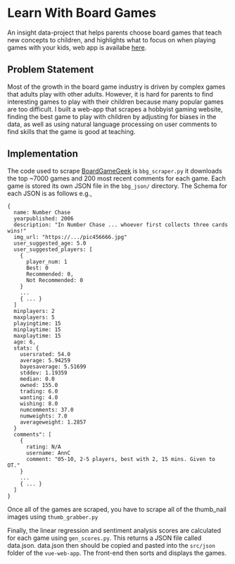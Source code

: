 # Learn With Board Games
An insight data-project that helps parents choose board games that teach new concepts to children, and highlights what to focus on when playing games with your kids, web app is availabe [here](https://pcrumley.github.io).

## Problem Statement

Most of the growth in the board game industry is driven by complex games that adults play with other adults. However, it is hard for parents to find interesting games to play with their children because many popular games are too difficult. I built a web-app that scrapes a hobbyist gaming website, finding the best game to play with children by adjusting for biases in the data, as well as using natural language processing on user comments to find skills that the game is good at teaching.

## Implementation

The code used to scrape [BoardGameGeek](https://www.boardgamegeek.com/) is `bbg_scraper.py` it downloads the top ~7000 games and 200 most recent comments for each game. Each game is stored its own  JSON file in the `bbg_json/` directory. The Schema for each JSON is as follows e.g.,
```
{
  name: Number Chase
  yearpublished: 2006 
  description: "In Number Chase ... whoever first collects three cards wins!" 
  img_url: "https://.../pic456666.jpg"
  user_suggested_age: 5.0 
  user_suggested_players: [
    {
      player_num: 1
      Best: 0 
      Recommended: 0, 
      Not Recommended: 0
    } 
    ...
    { ... }
  ] 
  minplayers: 2 
  maxplayers: 5
  playingtime: 15
  minplaytime: 15 
  maxplaytime: 15 
  age: 6, 
  stats: {
    usersrated: 54.0
    average: 5.94259 
    bayesaverage: 5.51699 
    stddev: 1.19359 
    median: 0.0 
    owned: 155.0
    trading: 6.0
    wanting: 4.0
    wishing: 8.0 
    numcomments: 37.0
    numweights: 7.0
    averageweight: 1.2857
  } 
  comments": [
    {
      rating: N/A 
      username: AnnC
      comment: "05-10, 2-5 players, best with 2, 15 mins. Given to OT."
    }
    ...
    { ... }
  ]
}
```
Once all of the games are scraped, you have to scrape all of the thumb_nail images using `thumb_grabber.py`

Finally, the linear regression and sentiment analysis scores are calculated for each game using `gen_scores.py`. This returns a JSON file called data.json. data.json then should be copied and pasted into the `src/json` folder of the `vue-web-app`. The front-end then sorts and displays the games.
